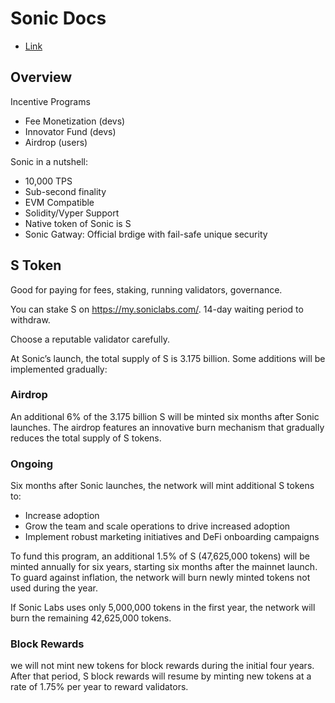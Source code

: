 # Sonic Docs

- [Link](https://docs.soniclabs.com/)

## Overview

Incentive Programs

- Fee Monetization (devs)
- Innovator Fund (devs)
- Airdrop (users)

Sonic in a nutshell:

- 10,000 TPS
- Sub-second finality
- EVM Compatible
- Solidity/Vyper Support
- Native token of Sonic is S
- Sonic Gatway: Official brdige with fail-safe unique security

## S Token

Good for paying for fees, staking, running validators, governance.

You can stake S on https://my.soniclabs.com/. 14-day waiting period to withdraw.

Choose a reputable validator carefully.

At Sonic’s launch, the total supply of S is 3.175 billion. Some additions will be implemented gradually:

### Airdrop

An additional 6% of the 3.175 billion S will be minted six months after Sonic launches. The airdrop features an innovative burn mechanism that gradually reduces the total supply of S tokens.

### Ongoing

Six months after Sonic launches, the network will mint additional S tokens to:

- Increase adoption
- Grow the team and scale operations to drive increased adoption
- Implement robust marketing initiatives and DeFi onboarding campaigns

To fund this program, an additional 1.5% of S (47,625,000 tokens) will be minted annually for six years, starting six months after the mainnet launch. To guard against inflation, the network will burn newly minted tokens not used during the year.

If Sonic Labs uses only 5,000,000 tokens in the first year, the network will burn the remaining 42,625,000 tokens.

### Block Rewards

we will not mint new tokens for block rewards during the initial four years. After that period, S block rewards will resume by minting new tokens at a rate of 1.75% per year to reward validators.
